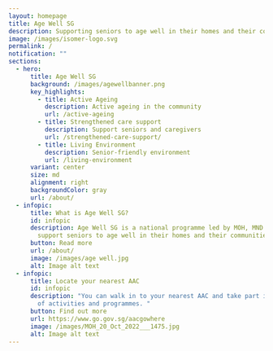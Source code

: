 ```yaml
---
layout: homepage
title: Age Well SG
description: Supporting seniors to age well in their homes and their communities
image: /images/isomer-logo.svg
permalink: /
notification: ""
sections:
  - hero:
      title: Age Well SG
      background: /images/agewellbanner.png
      key_highlights:
        - title: Active Ageing
          description: Active ageing in the community
          url: /active-ageing
        - title: Strengthened care support
          description: Support seniors and caregivers
          url: /strengthened-care-support/
        - title: Living Environment
          description: Senior-friendly environment
          url: /living-environment
      variant: center
      size: md
      alignment: right
      backgroundColor: gray
      url: /about/
  - infopic:
      title: What is Age Well SG?
      id: infopic
      description: Age Well SG is a national programme led by MOH, MND and MOT to
        support seniors to age well in their homes and their communities.
      button: Read more
      url: /about/
      image: /images/age well.jpg
      alt: Image alt text
  - infopic:
      title: Locate your nearest AAC
      id: infopic
      description: "You can walk in to your nearest AAC and take part in a wide range
        of activities and programmes. "
      button: Find out more
      url: https://www.go.gov.sg/aacgowhere
      image: /images/MOH_20_Oct_2022___1475.jpg
      alt: Image alt text
---
```

